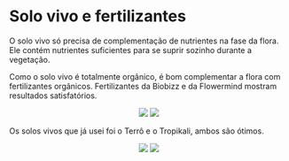 # Solo vivo e fertilizantes

O solo vivo só precisa de complementação de nutrientes na fase da flora. Ele contém nutrientes suficientes para se suprir sozinho durante a vegetação.

Como o solo vivo é totalmente orgânico, é bom complementar a flora com fertilizantes orgânicos. Fertilizantes da Biobizz e da Flowermind mostram resultados satisfatórios.

<div align="center">
<img src="https://http2.mlstatic.com/D_NQ_NP_687973-MLB46927041358_072021-O.webp"/>
<img src="https://http2.mlstatic.com/D_NQ_NP_857417-MLB52542359439_112022-O.webp"/>
</div>

Os solos vivos que já usei foi o Terrô e o Tropikali, ambos são ótimos.

<div align="center">
<img src="https://tropikali.com.br/wp-content/uploads/2020/04/Frente-20-litros-c%C3%B3pia.png"/>
<img src="https://http2.mlstatic.com/D_NQ_NP_617307-MLB48850638625_012022-O.webp"/>
</div>
